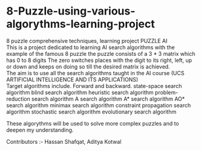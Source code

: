 # 8-Puzzle-using-various-algorythms-learning-project
8 puzzle comprehensive techniques, learning project  PUZZLE AI  
This is a project dedicated to learning AI search algorithms with the example of the famous 8 puzzle the puzzle consists of a 3 * 3 matrix which has 0 to 8 digits 
The zero switches places with the digit to its right, left, up or down and keeps on doing so till the desired matrix is achieved.  
The aim is to use all the search algorithms taught in the AI course (UCS ARTIFICIAL INTELLIGENCE AND ITS APPLICATIONS)  
Target algorithms include.
Forward and backward.
state-space search algorithm 
blind search algorithm 
heuristic search algorithm 
problem-reduction search algorithm 
A search algorithm 
A* search algorithm 
AO* search algorithm 
minimax search algorithm 
constraint propagation search algorithm 
stochastic search algorithm 
evolutionary search algorithm
  
  These algorythms will be used to solve more complex puzzles and to deepen my understanding.
  
  Contributors :-
  Hassan Shafqat,
  Aditya Kotwal
